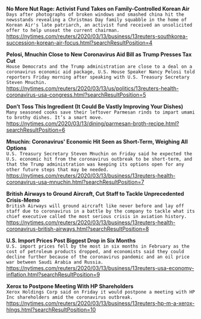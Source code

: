 **No More Nut Rage: Activist Fund Takes on Family-Controlled Korean Air**\
`Days after photographs of broken windows and smashed china hit the newsstands revealing a Christmas Day family squabble in the home of Korean Air's late patriarch, an activist fund received an unsolicited offer to help unseat the current chairman. `\
https://nytimes.com/reuters/2020/03/13/business/13reuters-southkorea-succession-korean-air-focus.html?searchResultPosition=4

**Pelosi, Mnuchin Close to New Coronavirus Aid Bill as Trump Presses Tax Cut**\
`House Democrats and the Trump administration are close to a deal on a coronavirus economic aid package, U.S. House Speaker Nancy Pelosi told reporters Friday morning after speaking with U.S. Treasury Secretary Steven Mnuchin.`\
https://nytimes.com/reuters/2020/03/13/us/politics/13reuters-health-coronavirus-usa-congress.html?searchResultPosition=5

**Don’t Toss This Ingredient (It Could Be Vastly Improving Your Dishes)**\
`Many seasoned cooks save their leftover Parmesan rinds to impart umami to brothy dishes. It’s a smart move.`\
https://nytimes.com/2020/03/13/dining/parmesan-broth-recipe.html?searchResultPosition=6

**Mnuchin: Coronavirus' Economic Hit Seen as Short-Term, Weighing All Options**\
`U.S. Treasury Secretary Steven Mnuchin on Friday said he expected the U.S. economic hit from the coronavirus outbreak to be short-term, and that the Trump administration was keeping its options open for any other future steps that may be needed.`\
https://nytimes.com/reuters/2020/03/13/business/13reuters-health-coronavirus-usa-mnuchin.html?searchResultPosition=7

**British Airways to Ground Aircraft, Cut Staff to Tackle Unprecedented Crisis-Memo**\
`British Airways will ground aircraft like never before and lay off staff due to coronavirus in a battle by the company to tackle what its chief executive called the most serious crisis in aviation history. `\
https://nytimes.com/reuters/2020/03/13/business/13reuters-health-coronavirus-british-airways.html?searchResultPosition=8

**U.S. Import Prices Post Biggest Drop in Six Months**\
`U.S. import prices fell by the most in six months in February as the cost of petroleum products dropped, and economists said they could decline further because of the coronavirus pandemic and an oil price war between Saudi Arabia and Russia.`\
https://nytimes.com/reuters/2020/03/13/business/13reuters-usa-economy-inflation.html?searchResultPosition=9

**Xerox to Postpone Meeting With HP Shareholders**\
`Xerox Holdings Corp said on Friday it would postpone a meeting with HP Inc shareholders amid the coronavirus outbreak.`\
https://nytimes.com/reuters/2020/03/13/business/13reuters-hp-m-a-xerox-hlngs.html?searchResultPosition=10

